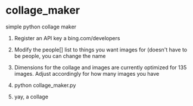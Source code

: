 # collage_maker
simple python collage maker



1. Register an API key a bing.com/developers

2. Modify the people[] list to things you want images for (doesn't have to be people, you can change the name

3. Dimensions for the collage and images are currently optimized for 135 images. Adjust accordingly for how many images you have

4. python collage_maker.py

5. yay, a collage
